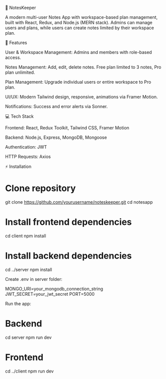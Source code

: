 📝 NotesKeeper

A modern multi-user Notes App with workspace-based plan management, built with React, Redux, and Node.js (MERN stack).
Admins can manage users and plans, while users can create notes limited by their workspace plan.

🚀 Features

User & Workspace Management: Admins and members with role-based access.

Notes Management: Add, edit, delete notes. Free plan limited to 3 notes, Pro plan unlimited.

Plan Management: Upgrade individual users or entire workspace to Pro plan.

UI/UX: Modern Tailwind design, responsive, animations via Framer Motion.

Notifications: Success and error alerts via Sonner.

💻 Tech Stack

Frontend: React, Redux Toolkit, Tailwind CSS, Framer Motion

Backend: Node.js, Express, MongoDB, Mongoose

Authentication: JWT

HTTP Requests: Axios

⚡ Installation

# Clone repository
git clone https://github.com/yourusername/noteskeeper.git
cd notesapp

# Install frontend dependencies
cd client
npm install

# Install backend dependencies
cd ../server
npm install

Create .env in server folder:

MONGO_URI=your_mongodb_connection_string
JWT_SECRET=your_jwt_secret
PORT=5000

Run the app:

# Backend
cd server
npm run dev

# Frontend
cd ../client
npm run dev


